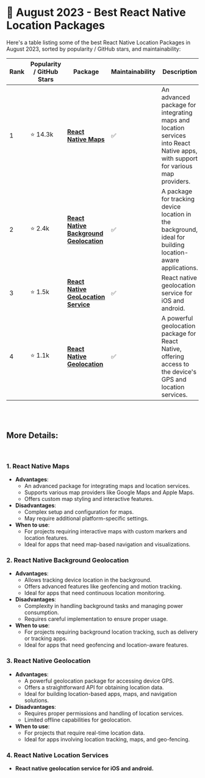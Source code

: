 # 📆 August 2023 - Best React Native Location Packages

Here's a table listing some of the best React Native Location Packages in August 2023, sorted by popularity / GitHub stars, and maintainability:

| Rank | Popularity / GitHub Stars | Package | Maintainability | Description |
| ---- | -------------------------- | ------- | ---------------- | ----------- |
| 1    | ⭐ 14.3k            | [**React Native Maps**](https://github.com/react-native-maps/react-native-maps) | :white_check_mark:   | An advanced package for integrating maps and location services into React Native apps, with support for various map providers. |
| 2    | ⭐ 2.4k              | [**React Native Background Geolocation**](https://github.com/transistorsoft/react-native-background-geolocation) | :white_check_mark:     | A package for tracking device location in the background, ideal for building location-aware applications. |
| 3    | ⭐ 1.5k            | [**React Native GeoLocation Service**](https://github.com/Agontuk/react-native-geolocation-service) | :white_check_mark: | React native geolocation service for iOS and android. |
| 4    | ⭐ 1.1k          | [**React Native Geolocation**](https://github.com/react-native-geolocation/react-native-geolocation) | :white_check_mark: | A powerful geolocation package for React Native, offering access to the device's GPS and location services. |

</br>
</br>

## More Details:

</br>

### 1. React Native Maps
   - **Advantages**:
     - An advanced package for integrating maps and location services.
     - Supports various map providers like Google Maps and Apple Maps.
     - Offers custom map styling and interactive features.
   - **Disadvantages**:
     - Complex setup and configuration for maps.
     - May require additional platform-specific settings.
   - **When to use**:
     - For projects requiring interactive maps with custom markers and location features.
     - Ideal for apps that need map-based navigation and visualizations.

    
### 2. React Native Background Geolocation
   - **Advantages**:
     - Allows tracking device location in the background.
     - Offers advanced features like geofencing and motion tracking.
     - Ideal for apps that need continuous location monitoring.
   - **Disadvantages**:
     - Complexity in handling background tasks and managing power consumption.
     - Requires careful implementation to ensure proper usage.
   - **When to use**:
     - For projects requiring background location tracking, such as delivery or tracking apps.
     - Ideal for apps that need geofencing and location-aware features.

 
### 3. React Native Geolocation
   - **Advantages**:
     - A powerful geolocation package for accessing device GPS.
     - Offers a straightforward API for obtaining location data.
     - Ideal for building location-based apps, maps, and navigation solutions.
   - **Disadvantages**:
     - Requires proper permissions and handling of location services.
     - Limited offline capabilities for geolocation.
   - **When to use**:
     - For projects that require real-time location data.
     - Ideal for apps involving location tracking, maps, and geo-fencing.

### 4. React Native Location Services
   - **React native geolocation service for iOS and android.**
